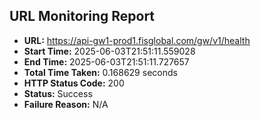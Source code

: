 ## URL Monitoring Report

- **URL:** https://api-gw1-prod1.fisglobal.com/gw/v1/health
- **Start Time:** 2025-06-03T21:51:11.559028
- **End Time:** 2025-06-03T21:51:11.727657
- **Total Time Taken:** 0.168629 seconds
- **HTTP Status Code:** 200
- **Status:** Success
- **Failure Reason:** N/A
